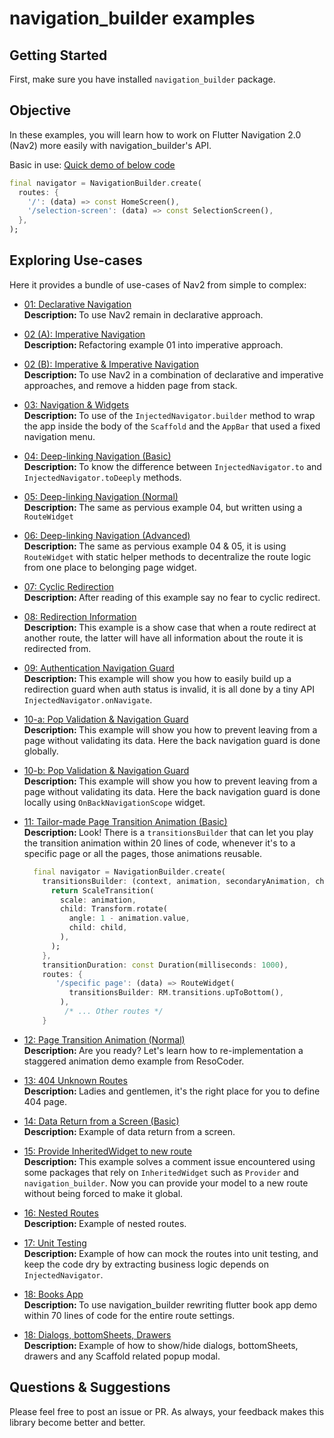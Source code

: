 
# navigation_builder examples

## Getting Started
First, make sure you have installed `navigation_builder` package. 
<Br />


## Objective

In these examples, you will learn how to work on Flutter Navigation 2.0 (Nav2) more easily with navigation_builder's API.


Basic in use: [Quick demo of below code](https://github.com/GIfatahTH/navigation_builder/blob/dev/example/lib/ex14_return_data_from_screen.dart)

```Dart
final navigator = NavigationBuilder.create(
  routes: {
    '/': (data) => const HomeScreen(),
    '/selection-screen': (data) => const SelectionScreen(),
  },
);
```

## Exploring Use-cases
Here it provides a bundle of use-cases of Nav2 from simple to complex:

- [01: Declarative Navigation](https://github.com/GIfatahTH/navigation_builder/blob/dev/example/lib/ex01_declarative_navigation.dart)
   <br /><b> Description: </b>
  To use Nav2 remain in declarative approach.

- [02 (A): Imperative Navigation](https://github.com/GIfatahTH/navigation_builder/blob/dev/example/lib/ex02_imperative_navigation.dart)
   <br /><b> Description: </b>
  Refactoring example 01 into imperative approach.

- [02 (B): Imperative & Imperative Navigation](https://github.com/GIfatahTH/navigation_builder/blob/dev/example/lib/ex02_imperative_navigation1.dart)
   <br /><b> Description: </b>
  To use Nav2 in a combination of declarative and imperative approaches, and remove a hidden page from stack.

- [03: Navigation & Widgets](https://github.com/GIfatahTH/navigation_builder/blob/dev/example/lib/ex03_using_builder.dart)
  <br /><b> Description: </b>
  To use of the `InjectedNavigator.builder` method to wrap the app inside the body of the `Scaffold` and the `AppBar` that used a fixed navigation menu.

- [04: Deep-linking Navigation (Basic)](https://github.com/GIfatahTH/navigation_builder/blob/dev/example/lib/ex04_to_deeply_1.dart)
  <br /><b> Description: </b>
  To know the difference between `InjectedNavigator.to` and `InjectedNavigator.toDeeply` methods.
  
- [05: Deep-linking Navigation (Normal)](https://github.com/GIfatahTH/navigation_builder/blob/dev/example/lib/ex05_to_deeply_2.dart)
  <br /><b> Description: </b>
  The same as pervious example 04, but written using a `RouteWidget`

- [06: Deep-linking Navigation (Advanced)](https://github.com/GIfatahTH/navigation_builder/blob/dev/example/lib/ex06_to_deeply_3.dart)
  <br /><b> Description: </b>
  The same as pervious example 04 & 05, it is using `RouteWidget` with static helper methods to decentralize the route logic from one place to belonging page widget.

- [07: Cyclic Redirection](https://github.com/GIfatahTH/navigation_builder/blob/dev/example/lib/ex07_on_navigate_cyclic_redirect.dart)
  <br /><b> Description: </b>
  After reading of this example say no fear to cyclic redirect.

- [08: Redirection Information](https://github.com/GIfatahTH/navigation_builder/blob/dev/example/lib/ex08_on_navigate_redirection_from.dart)
  <br /><b> Description: </b>
  This example is a show case that when a route redirect at another route, the latter will have all information about the route it is redirected from.

- [09: Authentication Navigation Guard](https://github.com/GIfatahTH/navigation_builder/blob/dev/example/lib/ex09_on_navigate_signin.dart)
  <br /><b> Description: </b>
  This example will show you how to easily build up a redirection guard when auth status is invalid, it is all done by a tiny API `InjectedNavigator.onNavigate`.
  
- [10-a: Pop Validation & Navigation Guard](https://github.com/GIfatahTH/navigation_builder/blob/dev/example/lib/ex10_on_global_back_navigation.dart)
  <br /><b> Description: </b>
  This example will show you how to prevent leaving from a page without validating its data. Here the back navigation guard is done globally.

- [10-b: Pop Validation & Navigation Guard](https://github.com/GIfatahTH/navigation_builder/blob/dev/example/lib/ex10_on_local_back_navigation.dart)
  <br /><b> Description: </b>
  This example will show you how to prevent leaving from a page without validating its data. Here the back navigation guard is done locally using `OnBackNavigationScope` widget.

  
- [11: Tailor-made Page Transition Animation (Basic)](https://github.com/GIfatahTH/navigation_builder/blob/dev/example/lib/ex10_on_back_navigation.dart)
  <br /><b> Description: </b>
  Look! There is a `transitionsBuilder` that can let you play the transition animation within 20 lines of code, whenever it's to a specific page or all the pages, those animations reusable.
  
  ```Dart
    final navigator = NavigationBuilder.create(
      transitionsBuilder: (context, animation, secondaryAnimation, child) {
        return ScaleTransition(
          scale: animation,
          child: Transform.rotate(
            angle: 1 - animation.value,
            child: child,
          ),
        );
      },
      transitionDuration: const Duration(milliseconds: 1000),
      routes: { 
         '/specific page': (data) => RouteWidget(
            transitionsBuilder: RM.transitions.upToBottom(),
          ),
           /* ... Other routes */
      }
  ```
  
- [12: Page Transition Animation (Normal)](https://github.com/GIfatahTH/navigation_builder/blob/dev/example/lib/ex10_on_back_navigation.dart)
  <br /><b> Description: </b>
  Are you ready? Let's learn how to re-implementation a staggered animation demo example from ResoCoder.
  
    
- [13: 404 Unknown Routes](https://github.com/GIfatahTH/navigation_builder/blob/dev/example/lib/ex13_unknown_routes.dart)
  <br /><b> Description: </b>
  Ladies and gentlemen, it's the right place for you to define 404 page.
  
- [14: Data Return from a Screen (Basic)](https://github.com/GIfatahTH/navigation_builder/blob/dev/example/lib/ex14_return_data_from_screen.dart)
  <br /><b> Description: </b>
  Example of data return from a screen.

- [15: Provide InheritedWidget to new route](https://github.com/GIfatahTH/navigation_builder/blob/dev/example/lib/ex15_provide_inherited_widget_to_new_route.dart)
  <br /><b> Description: </b>
  This example solves a comment issue encountered using some packages that rely on `InheritedWidget` such as `Provider` and `navigation_builder`. Now you can provide your model to a new route without being forced to make it global.
  
- [16: Nested Routes](https://github.com/GIfatahTH/navigation_builder/blob/dev/example/lib/ex15_nested_route.dart)
  <br /><b> Description: </b>
  Example of nested routes.
  
- [17: Unit Testing](https://github.com/GIfatahTH/navigation_builder/blob/dev/example/lib/ex15_nested_route.dart)
  <br /><b> Description: </b>
  Example of how can mock the routes into unit testing, and keep the code dry by extracting business logic depends on `InjectedNavigator`.
  
- [18: Books App](https://github.com/GIfatahTH/navigation_builder/blob/dev/example/lib/ex18_books_app.dart)
  <br /><b> Description: </b>
  To use navigation_builder rewriting flutter book app demo within 70 lines of code for the entire route settings.

- [18: Dialogs, bottomSheets, Drawers](https://github.com/GIfatahTH/navigation_builder/blob/dev/example/lib/ex19_dialogs.dart)
  <br /><b> Description: </b>
  Example of how to show/hide dialogs, bottomSheets, drawers and any Scaffold related popup modal.



## Questions & Suggestions
Please feel free to post an issue or PR. As always, your feedback makes this library become better and better.

